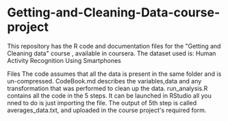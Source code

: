 # Getting-and-Cleaning-Data-course-project
This repository has the R code and documentation files for the "Getting and Cleaning data" course , available in coursera.
The dataset used is: Human Activity Recognition Using Smartphones

Files
The code assumes that all the data is present in the same folder and is un-compressed.
CodeBook.md describes the variables,data and any transformation that was performed to clean up the data.
run_analysis.R contains all the code in the 5 steps. It can be launched in RStudio all you nned to do is just importing the file.
The output of 5th step is called averages_data.txt, and uploaded in the course project's required form.
